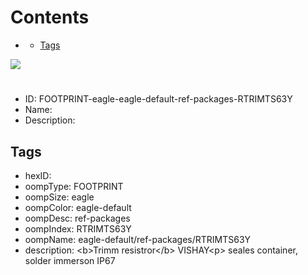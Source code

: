 



Contents
========

* [](#)
	* [Tags](#tags)
  
![][im]
# 

- ID: FOOTPRINT-eagle-eagle-default-ref-packages-RTRIMTS63Y
- Name: 
- Description: 

## Tags

- hexID: 
- oompType: FOOTPRINT
- oompSize: eagle
- oompColor: eagle-default
- oompDesc: ref-packages
- oompIndex: RTRIMTS63Y
- oompName: eagle-default/ref-packages/RTRIMTS63Y
- description: &lt;b&gt;Trimm resistror&lt;/b&gt; VISHAY&lt;p&gt;&#xD;
seales container, solder immerson IP67



[im]: image.png
